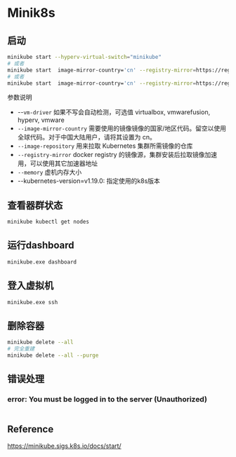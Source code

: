 # Minik8s

## 启动

```bash
minikube start --hyperv-virtual-switch="minikube"
# 或者
minikube start  image-mirror-country='cn' --registry-mirror=https://registry.docker-cn.com  --memory=4096 --hyperv-virtual-switch="minikube" --image-repository=registry.cn-hangzhou.aliyuncs.com/google_containers
# 或者
minikube start  image-mirror-country='cn' --registry-mirror=https://registry.docker-cn.com  --memory=4096 --image-repository=registry.cn-hangzhou.aliyuncs.com/google_containers

```

参数说明

- --`vm-driver` 如果不写会自动检测，可选值 virtualbox, vmwarefusion, hyperv, vmware
- `--image-mirror-country` 需要使用的镜像镜像的国家/地区代码。留空以使用全球代码。对于中国大陆用户，请将其设置为 cn。
- `--image-repository` 用来拉取 Kubernetes 集群所需镜像的仓库
- `--registry-mirror` docker registry 的镜像源，集群安装后拉取镜像加速用，可以使用其它加速器地址
- `--memory` 虚机内存大小
- --kubernetes-version=v1.19.0: 指定使用的k8s版本

## 查看器群状态

```bash
minikube kubectl get nodes
```

## 运行dashboard

```bash
minikube.exe dashboard
```

## 登入虚拟机

```bash
minikube.exe ssh
```

## 删除容器

```bash
minikube delete --all
# 完全重建
minikube delete --all --purge
```

## 错误处理

### error: You must be logged in to the server (Unauthorized)

```bash
```

## Reference

https://minikube.sigs.k8s.io/docs/start/